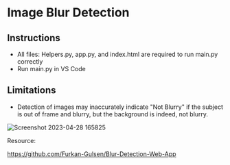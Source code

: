 # Image Blur Detection

## Instructions
- All files: Helpers.py, app.py, and index.html are required to run main.py correctly
- Run main.py in VS Code

## Limitations
- Detection of images may inaccurately indicate "Not Blurry" if the subject is out of frame and blurry, but the background is indeed, not blurry.

![Screenshot 2023-04-28 165825](https://user-images.githubusercontent.com/120594187/235264047-38465c97-4170-4aff-a6d0-cf7159e17198.png)


Resource:

https://github.com/Furkan-Gulsen/Blur-Detection-Web-App
